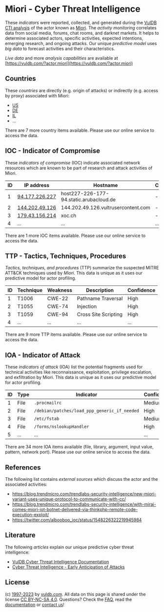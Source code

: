# Miori - Cyber Threat Intelligence

These _indicators_ were reported, collected, and generated during the [VulDB CTI analysis](https://vuldb.com/?kb.cti) of the actor known as [Miori](https://vuldb.com/?actor.miori). The _activity monitoring_ correlates data from social media, forums, chat rooms, and darknet markets. It helps to determine associated actors, specific activities, expected intentions, emerging research, and ongoing attacks. Our unique _predictive model_ uses _big data_ to forecast activities and their characteristics.

_Live data_ and more _analysis capabilities_ are available at [https://vuldb.com/?actor.miori](https://vuldb.com/?actor.miori)

## Countries

These _countries_ are directly (e.g. origin of attacks) or indirectly (e.g. access by proxy) associated with Miori:

* [US](https://vuldb.com/?country.us)
* [DE](https://vuldb.com/?country.de)
* [IL](https://vuldb.com/?country.il)
* ...

There are 7 more country items available. Please use our online service to access the data.

## IOC - Indicator of Compromise

These _indicators of compromise_ (IOC) indicate associated network resources which are known to be part of research and attack activities of Miori.

ID | IP address | Hostname | Campaign | Confidence
-- | ---------- | -------- | -------- | ----------
1 | [94.177.226.227](https://vuldb.com/?ip.94.177.226.227) | host227-226-177-94.static.arubacloud.de | - | High
2 | [144.202.49.126](https://vuldb.com/?ip.144.202.49.126) | 144.202.49.126.vultrusercontent.com | - | High
3 | [179.43.156.214](https://vuldb.com/?ip.179.43.156.214) | xoc.ch | - | High
4 | ... | ... | ... | ...

There are 1 more IOC items available. Please use our online service to access the data.

## TTP - Tactics, Techniques, Procedures

_Tactics, techniques, and procedures_ (TTP) summarize the suspected MITRE ATT&CK techniques used by _Miori_. This data is unique as it uses our predictive model for actor profiling.

ID | Technique | Weakness | Description | Confidence
-- | --------- | -------- | ----------- | ----------
1 | T1006 | CWE-22 | Pathname Traversal | High
2 | T1055 | CWE-74 | Injection | High
3 | T1059 | CWE-94 | Cross Site Scripting | High
4 | ... | ... | ... | ...

There are 9 more TTP items available. Please use our online service to access the data.

## IOA - Indicator of Attack

These _indicators of attack_ (IOA) list the potential fragments used for technical activities like reconnaissance, exploitation, privilege escalation, and exfiltration by Miori. This data is unique as it uses our predictive model for actor profiling.

ID | Type | Indicator | Confidence
-- | ---- | --------- | ----------
1 | File | `.procmailrc` | Medium
2 | File | `/debian/patches/load_ppp_generic_if_needed` | High
3 | File | `/etc/fstab` | Medium
4 | File | `/forms/nslookupHandler` | High
5 | ... | ... | ...

There are 34 more IOA items available (file, library, argument, input value, pattern, network port). Please use our online service to access the data.

## References

The following list contains _external sources_ which discuss the actor and the associated activities:

* https://blog.trendmicro.com/trendlabs-security-intelligence/new-miori-variant-uses-unique-protocol-to-communicate-with-cc/
* https://blog.trendmicro.com/trendlabs-security-intelligence/with-mirai-comes-miori-iot-botnet-delivered-via-thinkphp-remote-code-execution-exploit/
* https://twitter.com/albooboo_ioc/status/1548226322219945984

## Literature

The following _articles_ explain our unique predictive cyber threat intelligence:

* [VulDB Cyber Threat Intelligence Documentation](https://vuldb.com/?kb.cti)
* [Cyber Threat Intelligence - Early Anticipation of Attacks](https://www.scip.ch/en/?labs.20201022)

## License

(c) [1997-2023](https://vuldb.com/?kb.changelog) by [vuldb.com](https://vuldb.com/?kb.about). All data on this page is shared under the license [CC BY-NC-SA 4.0](https://creativecommons.org/licenses/by-nc-sa/4.0/). Questions? Check the [FAQ](https://vuldb.com/?kb.faq), read the [documentation](https://vuldb.com/?kb) or [contact us](https://vuldb.com/?contact)!
